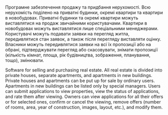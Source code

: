 Програмне забезпечення продажу та придбання нерухомості. Всю нерухомість поділено на приватні будинки, окремі квартири та квартири в новобудовах. Приватні будинки та окремі квартири можуть виставлятися на продаж звичайними користувачами. Квартири в новобудовах можуть виставлятися лише спеціальними менеджерами. Користувачі можуть подавати заявки на перегляд житла, передивлятися стан заявок, а також після перегляду виставляти оцінку. Власники можуть передивлятися заявки на всі їх пропозиції або на обрані, підтверджувати перегляд або скасовувати, знімати пропозиції (кількість кімнат, площа, рік будівництва, зображення, планування, тощо), змінювати.

Software for selling and purchasing real estate. All real estate is divided into private houses, separate apartments, and apartments in new buildings. Private houses and apartments can be put up for sale by ordinary users. Apartments in new buildings can be listed only by special managers. Users can submit applications to view properties, view the status of applications, and rate them after viewing. Owners can view applications for all their offers or for selected ones, confirm or cancel the viewing, remove offers (number of rooms, area, year of construction, images, layout, etc.), and modify them.